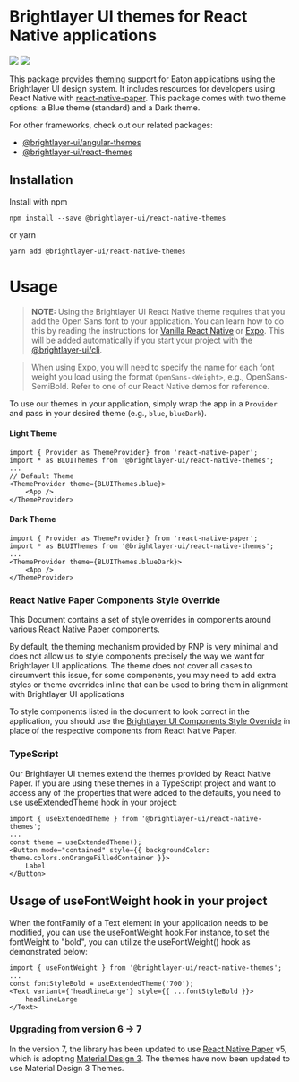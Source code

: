 # Brightlayer UI themes for React Native applications

[![](https://img.shields.io/circleci/project/github/etn-ccis/blui-react-native-themes/master.svg?style=flat)](https://circleci.com/gh/etn-ccis/blui-react-native-themes/tree/master)
[![](https://img.shields.io/npm/v/@brightlayer-ui/react-native-themes.svg?label=@brightlayer-ui/react-native-themes&style=flat)](https://www.npmjs.com/package/@brightlayer-ui/react-native-themes)

This package provides [theming](https://brightlayer-ui.github.io/style/themes) support for Eaton applications using the Brightlayer UI design system. It includes resources for developers using React Native with [react-native-paper](https://www.npmjs.com/package/react-native-paper). This package comes with two theme options: a Blue theme (standard) and a Dark theme.

For other frameworks, check out our related packages:

-   [@brightlayer-ui/angular-themes](https://www.npmjs.com/package/@brightlayer-ui/angular-themes)
-   [@brightlayer-ui/react-themes](https://www.npmjs.com/package/@brightlayer-ui/react-themes)

## Installation

Install with npm

```shell
npm install --save @brightlayer-ui/react-native-themes
```

or yarn

```shell
yarn add @brightlayer-ui/react-native-themes
```

# Usage

> **NOTE:** Using the Brightlayer UI React Native theme requires that you add the Open Sans font to your application. You can learn how to do this by reading the instructions for [Vanilla React Native](https://medium.com/react-native-training/react-native-custom-fonts-ccc9aacf9e5e) or [Expo](https://docs.expo.io/versions/latest/guides/using-custom-fonts/). This will be added automatically if you start your project with the [@brightlayer-ui/cli](https://www.npmjs.com/package/@brightlayer-ui/cli).

> When using Expo, you will need to specify the name for each font weight you load using the format `OpenSans-<Weight>`, e.g., OpenSans-SemiBold. Refer to one of our React Native demos for reference.

To use our themes in your application, simply wrap the app in a `Provider` and pass in your desired theme (e.g., `blue`, `blueDark`).

#### Light Theme

```tsx
import { Provider as ThemeProvider} from 'react-native-paper';
import * as BLUIThemes from '@brightlayer-ui/react-native-themes';
...
// Default Theme
<ThemeProvider theme={BLUIThemes.blue}>
    <App />
</ThemeProvider>
```

#### Dark Theme

```tsx
import { Provider as ThemeProvider} from 'react-native-paper';
import * as BLUIThemes from '@brightlayer-ui/react-native-themes';
...
<ThemeProvider theme={BLUIThemes.blueDark}>
    <App />
</ThemeProvider>
```

### React Native Paper Components Style Override

This Document contains a set of style overrides in components around various [React Native Paper](https://callstack.github.io/react-native-paper/index.html) components.

By default, the theming mechanism provided by RNP is very minimal and does not allow us to style components precisely the way we want for Brightlayer UI applications. The theme does not cover all cases to circumvent this issue, for some components, you may need to add extra styles or theme overrides inline that can be used to bring them in alignment with Brightlayer UI applications

To style components listed in the document to look correct in the application, you should use the [Brightlayer UI Components Style Override](https://github.com/etn-ccis/blui-react-native-themes/blob/master/RNPComponents/RNPComponents.md) in place of the respective components from React Native Paper.

### TypeScript

Our Brightlayer UI themes extend the themes provided by React Native Paper. If you are using these themes in a TypeScript project and want to access any of the properties that were added to the defaults, you need to use useExtendedTheme hook in your project:

```tsx
import { useExtendedTheme } from '@brightlayer-ui/react-native-themes';
...
const theme = useExtendedTheme();
<Button mode="contained" style={{ backgroundColor: theme.colors.onOrangeFilledContainer }}>
    Label
</Button>
```

## Usage of useFontWeight hook in your project

When the fontFamily of a Text element in your application needs to be modified, you can use the useFontWeight hook.For instance, to set the fontWeight to "bold", you can utilize the useFontWeight() hook as demonstrated below:

```tsx
import { useFontWeight } from '@brightlayer-ui/react-native-themes';
...
const fontStyleBold = useExtendedTheme('700');
<Text variant={'headlineLarge'} style={{ ...fontStyleBold }}>
    headlineLarge
</Text>
```

### Upgrading from version 6 -> 7

In the version 7, the library has been updated to use [React Native Paper](https://callstack.github.io/react-native-paper/) v5, which is adopting [Material Design 3](https://m3.material.io/). The themes have now been updated to use Material Design 3 Themes.

<!--
## Demo

[Check it out](https://github.com/etn-ccis/blui-react-native-showcase-demo/tree/master)
-->
